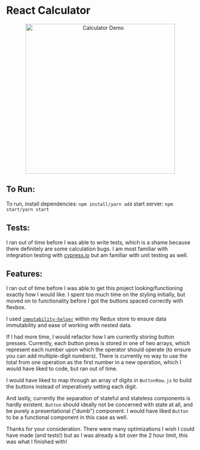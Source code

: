 # React Calculator

<div align="center">
  <img src="calc.gif" alt="Calculator Demo" width="400"/>
</div>

## To Run: 
To run, install dependencies: `npm install/yarn add`
start server: `npm start/yarn start`

## Tests: 
I ran out of time before I was able to write tests, which is a shame because there definitely are some calculation bugs. I am most familiar with integration testing with [cypress.io](https://www.cypress.io/) but am familiar with unit testing as well. 

## Features: 
I ran out of time before I was able to get this project looking/functioning exactly how I would like. I spent too much time on the styling initially, but moved on to functionality before I got the buttons spaced correctly with flexbox. 

I used [`immutability-helper`](https://github.com/kolodny/immutability-helper) within my Redux store to ensure data immutability and ease of working with nested data.

If I had more time, I would refactor how I am currently storing button presses. Currently, each button press is stored in one of two arrays, which represent each number upon which the operator should operate (to ensure you can add multiple-digit numbers). There is currently no way to use the total from one operation as the first number in a new operation, which I would have liked to code, but ran out of time. 

I would have liked to map through an array of digits in `ButtonRow.js` to build the buttons instead of imperatively setting each digit.

And lastly, currently the separation of stateful and stateless components is hardly existent. `Button` should ideally not be concerned with state at all, and be purely a presentational ("dumb") component. I would have liked `Button` to be a functional component in this case as well. 

Thanks for your consideration. There were many optimizations I wish I could have made (and tests!) but as I was already a bit over the 2 hour limit, this was what I finished with!
